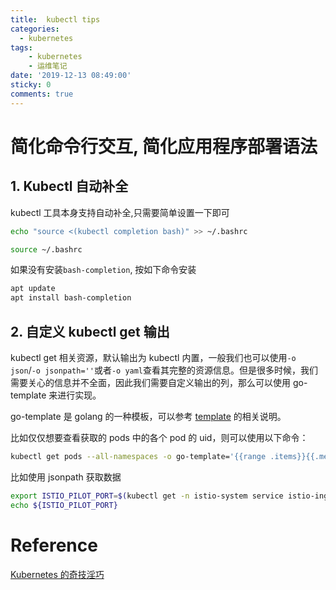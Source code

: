 ```yaml
---
title:  kubectl tips
categories:
  - kubernetes
tags:
    - kubernetes
    - 运维笔记
date: '2019-12-13 08:49:00'
sticky: 0
comments: true
---
```


# 简化命令行交互, 简化应用程序部署语法

## 1. Kubectl 自动补全
kubectl 工具本身支持自动补全,只需要简单设置一下即可

````bash
echo "source <(kubectl completion bash)" >> ~/.bashrc

source ~/.bashrc
````
如果没有安装`bash-completion`, 按如下命令安装
```bash
apt update
apt install bash-completion
```

## 2. 自定义 kubectl get 输出

kubectl get 相关资源，默认输出为 kubectl 内置，一般我们也可以使用`-o json`/`-o jsonpath=''`或者`-o yaml`查看其完整的资源信息。但是很多时候，我们需要关心的信息并不全面，因此我们需要自定义输出的列，那么可以使用 go-template 来进行实现。

go-template 是 golang 的一种模板，可以参考 [template](https://link.zhihu.com/?target=https%3A//golang.org/pkg/text/template/) 的相关说明。

比如仅仅想要查看获取的 pods 中的各个 pod 的 uid，则可以使用以下命令：
````bash
kubectl get pods --all-namespaces -o go-template='{{range .items}}{{.metadata.uid}} {{end}}'
````
比如使用 jsonpath 获取数据
```bash
export ISTIO_PILOT_PORT=$(kubectl get -n istio-system service istio-ingressgateway -o jsonpath='{.spec.ports[?(@.name=="tcp-pilot-grpc-tls")].nodePort}')
echo ${ISTIO_PILOT_PORT}
```


# Reference
[Kubernetes 的奇技淫巧](https://mp.weixin.qq.com/s/G8t18WpE_XW69nRmFLZSfg)
